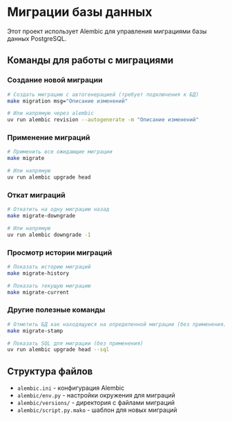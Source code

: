 # Миграции базы данных

Этот проект использует Alembic для управления миграциями базы данных PostgreSQL.

## Команды для работы с миграциями

### Создание новой миграции
```bash
# Создать миграцию с автогенерацией (требует подключения к БД)
make migration msg="Описание изменений"

# Или напрямую через alembic
uv run alembic revision --autogenerate -m "Описание изменений"
```

### Применение миграций
```bash
# Применить все ожидающие миграции
make migrate

# Или напрямую
uv run alembic upgrade head
```

### Откат миграций
```bash
# Откатить на одну миграцию назад
make migrate-downgrade

# Или напрямую
uv run alembic downgrade -1
```

### Просмотр истории миграций
```bash
# Показать историю миграций
make migrate-history

# Показать текущую миграцию
make migrate-current
```

### Другие полезные команды
```bash
# Отметить БД как находящуюся на определенной миграции (без применения)
make migrate-stamp

# Показать SQL для миграции (без применения)
uv run alembic upgrade head --sql
```

## Структура файлов

- `alembic.ini` - конфигурация Alembic
- `alembic/env.py` - настройки окружения для миграций
- `alembic/versions/` - директория с файлами миграций
- `alembic/script.py.mako` - шаблон для новых миграций
